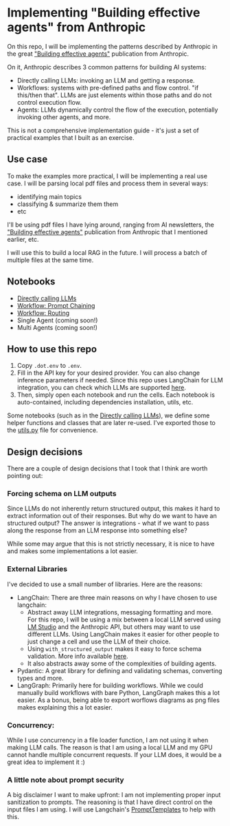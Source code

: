 # Implementing "Building effective agents" from Anthropic

On this repo, I will be implementing the patterns described by Anthropic in the great ["Building effective agents"](https://www.anthropic.com/research/building-effective-agents) publication from Anthropic.

On it, Anthropic describes 3 common patterns for building AI systems:
- Directly calling LLMs: invoking an LLM and getting a response.
- Workflows: systems with pre-defined paths and flow control. "if this/then that". LLMs are just elements within those paths and do not control execution flow.
- Agents: LLMs dynamically control the flow of the execution, potentially invoking other agents, and more.

This is not a comprehensive implementation guide - it's just a set of practical examples that I built as an exercise.

## Use case
To make the examples more practical, I will be implementing a real use case. I will be parsing local pdf files and process them in several ways:
- identifying main topics
- classifying & summarize them them
- etc

I'll be using pdf files I have lying around, ranging from AI newsletters, the ["Building effective agents"](https://www.anthropic.com/research/building-effective-agents) publication from Anthropic that I mentioned earlier, etc.

I will use this to build a local RAG in the future. 
I will process a batch of multiple files at the same time.

## Notebooks
- [Directly calling LLMs](1-DirectCall.ipynb)
- [Workflow: Prompt Chaining](2-Workflows-Prompt-Chaining.ipynb)
- [Workflow: Routing](3-Workflows-Routing.ipynb)
- Single Agent (coming soon!)
- Multi Agents (coming soon!)

## How to use this repo
1. Copy `.dot.env` to `.env`.
2. Fill in the API key for your desired provider. You can also change inference parameters if needed. Since this repo uses LangChain for LLM integration, you can check which LLMs are supported [here](https://python.langchain.com/docs/integrations/llms/).
3. Then, simply open each notebook and run the cells. Each notebook is auto-contained, including dependencies installation, utils, etc.

Some notebooks (such as in the [Directly calling LLMs](1-DirectCall.ipynb)), we define some helper functions and classes that are later re-used. I've exported those to the [utils.py](utils.py) file for convenience.

## Design decisions
There are a couple of design decisions that I took that I think are worth pointing out:

### Forcing schema on LLM outputs
Since LLMs do not inherently return structured output, this makes it hard to extract information out of their responses. But why do we want to have an structured output? The answer is integrations - what if we want to pass along the response from an LLM response into something else?

While some may argue that this is not strictly necessary, it is nice to have and makes some implementations a lot easier.

### External Libraries
I've decided to use a small number of libraries. Here are the reasons:

- LangChain: There are three main reasons on why I have chosen to use langchain:
  - Abstract away LLM integrations, messaging formatting and more. For this repo, I will be using a mix between a local LLM served using [LM Studio](https://lmstudio.ai/) and the Anthropic API, but others may want to use different LLMs. Using LangChain makes it easier for other people to just change a cell and use the LLM of their choice.
  - Using `with_structured_output` makes it easy to force schema validation. More info available [here](https://python.langchain.com/docs/how_to/structured_output/).
  - It also abstracts away some of the complexities of building agents.
- Pydantic: A great library for defining and validating schemas, converting types and more.
- LangGraph: Primarily here for building workflows. While we could manually build workflows with bare Python, LangGraph makes this a lot easier. As a bonus, being able to export worflows diagrams as png files makes explaining this a lot easier.

### Concurrency:
While I use concurrency in a file loader function, I am not using it when making LLM calls. The reason is that I am using a local LLM and my GPU cannot handle multiple concurrent requests. If your LLM does, it would be a great idea to implement it :)


### A little note about prompt security
A big disclaimer I want to make upfront: I am not implementing proper input sanitization to prompts. The reasoning is that I have direct control on the input files I am using. I will use Langchain's [PromptTemplates](https://python.langchain.com/docs/concepts/prompt_templates/) to help with this.
